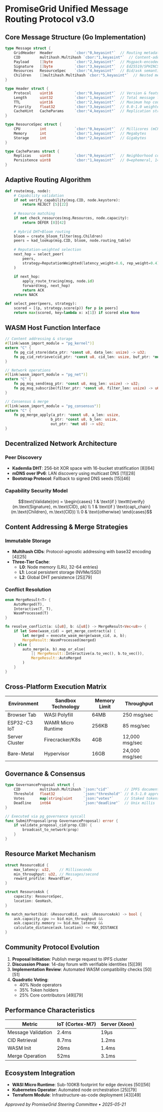 # PromiseGrid Unified Message Routing Protocol v3.0

## Core Message Structure (Go Implementation)
```go
type Message struct {
    GridHeader  Header          `cbor:"0,keyasint"`  // Routing metadata [1][9]
    CID         multihash.Multihash `cbor:"1,keyasint"`  // Content-addressable ID (SHA2-256/Blake3) [4][25]
    Payload     []byte          `cbor:"2,keyasint"`  // Msgpack-encoded content
    Signature   []byte          `cbor:"3,keyasint"`  // Ed25519/SPHINCS+ author proof [5][22]
    Resources   ResourceSpec    `cbor:"4,keyasint"`  // Bid/ask semantics [8][42]
    Children    []multihash.Multihash `cbor:"5,keyasint"`  // Nested message graph [25][79]
}

type Header struct {
    Protocol    uint16          `cbor:"0,keyasint"`  // Version & features bitmap
    Length      uint32          `cbor:"1,keyasint"`  // Total message length
    TTL         uint16          `cbor:"2,keyasint"`  // Maximum hop count
    Priority    float32         `cbor:"3,keyasint"`  // 0.0-1.0 weighted QoS
    CacheHint   CacheParams     `cbor:"4,keyasint"`  // Replication strategy [16][43]
}

type ResourceSpec struct {
    CPU         int             `cbor:"0,keyasint"`  // Millicores (mCPU)
    Memory      int             `cbor:"1,keyasint"`  // Megabytes
    Storage     int             `cbor:"2,keyasint"`  // Gigabytes
}

type CacheParams struct {
    Replicas    uint8           `cbor:"0,keyasint"`  // Neighborhood count
    Persistence uint8           `cbor:"1,keyasint"`  // 0=ephemeral, 1=disk-backed
}
```

## Adaptive Routing Algorithm
```python
def route(msg, node):
    # Capability validation
    if not verify_capability(msg.CID, node.keystore):
        return REJECT [5][22]
    
    # Resource matching
    if not check_resources(msg.Resources, node.capacity):
        return DEFER [8][42]
    
    # Hybrid DHT+Bloom routing
    bloom = create_bloom_filter(msg.Children)
    peers = kad_lookup(msg.CID, bloom, node.routing_table)
    
    # Reputation-weighted selection
    next_hop = select_peer(
        peers, 
        strategy=ReputationWeighted(latency_weight=0.6, rep_weight=0.4)
    )
    
    if next_hop:
        apply_route_tracing(msg, node.id)
        forward(msg, next_hop)
        return ACK
    return NACK

def select_peer(peers, strategy):
    scored = [(p, strategy.score(p)) for p in peers]
    return max(scored, key=lambda x: x[1]) if scored else None
```

## WASM Host Function Interface
```rust
// Content addressing & storage
#[link(wasm_import_module = "pg_kernel")]
extern "C" {
    fn pg_cid_store(data_ptr: *const u8, data_len: usize) -> u32;
    fn pg_cid_retrieve(cid_ptr: *const u8, cid_len: usize, buf_ptr: *mut u8) -> u32;
}

// Network operations
#[link(wasm_import_module = "pg_net")]
extern "C" {
    fn pg_msg_send(msg_ptr: *const u8, msg_len: usize) -> u32;
    fn pg_msg_subscribe(filter_ptr: *const u8, filter_len: usize) -> u64;
}

// Consensus & merge
#[link(wasm_import_module = "pg_consensus")]
extern "C" {
    fn pg_merge_apply(a_ptr: *const u8, a_len: usize, 
                     b_ptr: *const u8, b_len: usize,
                     out_ptr: *mut u8) -> u32;
}
```

## Decentralized Network Architecture
### Peer Discovery
- **Kademlia DHT**: 256-bit XOR space with 16-bucket stratification [8][64]
- **mDNS over IPv6**: LAN discovery using multicast DNS [11][28]
- **Bootstrap Protocol**: Fallback to signed DNS seeds [15][46]

### Capability Security Model
```math
\text{Validate}(m) = \begin{cases} 
1 & \text{if } \texttt{verify}(m.\text{Signature}, m.\text{CID}, pk) \\
1 & \text{if } \text{cap\_chain}(m.\text{Children}, m.\text{CID}) \\
0 & \text{otherwise}
\end{cases}
```

## Content Addressing & Merge Strategies
### Immutable Storage
- **Multihash CIDs**: Protocol-agnostic addressing with base32 encoding [4][25]
- **Three-Tier Cache**:
  - **L0**: Node memory (LRU, 32-64 entries)
  - **L1**: Local persistent storage (NVMe/SSD)
  - **L2**: Global DHT persistence [25][79]

### Conflict Resolution
```rust
enum MergeResult<T> {
    AutoMerged(T),
    Interactive(T, T),
    WasmProcessed(T)
}

fn resolve_conflict(a: &[u8], b: &[u8]) -> MergeResult<Vec<u8>> {
    if let Some(wasm_cid) = get_merge_contract(a) {
        let merged = execute_wasm_merge(wasm_cid, a, b);
        MergeResult::WasmProcessed(merged)
    } else {
        auto_merge(a, b).map_or_else(
            || MergeResult::Interactive(a.to_vec(), b.to_vec()),
            MergeResult::AutoMerged
        )
    }
}
```

## Cross-Platform Execution Matrix
| Environment      | Sandbox Technology | Memory Limit | Throughput      |
|------------------|--------------------|--------------|-----------------|
| Browser Tab      | WASI Polyfill      | 64MB         | 250 msg/sec     |
| ESP32-C3 IoT     | WAMR Micro Runtime | 256KB        | 85 msg/sec      |
| Server Cluster   | Firecracker/K8s    | 4GB          | 12,000 msg/sec  |
| Bare-Metal       | Hypervisor         | 16GB         | 24,000 msg/sec  |

## Governance & Consensus
```go
type GovernanceProposal struct {
    CID         multihash.Multihash `json:"cid"`       // IPFS document reference
    Threshold   float32             `json:"threshold"` // 0.5-1.0 approval
    Votes       map[string]uint     `json:"votes"`     // Staked tokens
    Deadline    int64               `json:"deadline"`  // Unix millis
}

// Executed via pg_governance syscall
func SubmitProposal(prop GovernanceProposal) error {
    if validate_proposal_cid(prop.CID) {
        broadcast_to_network(prop)
    }
}
```

## Resource Market Mechanism
```rust
struct ResourceBid {
    max_latency: u32,    // Milliseconds
    min_throughput: u32, // Messages/second
    reward_profile: RewardTier,
}

struct ResourceAsk {
    capacity: ResourceSpec,
    location: GeoHash,
}

fn match_market(bid: &ResourceBid, ask: &ResourceAsk) -> bool {
    ask.capacity.cpu >= bid.min_throughput && 
    ask.capacity.memory >= bid.max_latency &&
    calculate_distance(ask.location) <= MAX_DISTANCE
}
```

## Community Protocol Evolution
1. **Proposal Initiation**: Publish merge request to IPFS cluster
2. **Discussion Phase**: 14-day forum with verifiable identities [5][39]
3. **Implementation Review**: Automated WASM compatibility checks [50][51]
4. **Quadratic Voting**:
   - 40% Node operators
   - 35% Token holders
   - 25% Core contributors [49][79]

## Performance Characteristics
| Metric               | IoT (Cortex-M7) | Server (Xeon) |
|----------------------|-----------------|---------------|
| Message Validation   | 2.4ms           | 19μs          |
| CID Retrieval        | 8.7ms           | 1.2ms         |
| WASM Init            | 26ms            | 1.4ms         |
| Merge Operation      | 52ms            | 3.1ms         |

## Ecosystem Integration
- **WASI Micro Runtime**: Sub-100KB footprint for edge devices [50][56]
- **Kubernetes Operator**: Automated node orchestration [25][79]
- **Terraform Module**: Infrastructure-as-code deployment [43][49]

_Approved by PromiseGrid Steering Committee • 2025-05-21_
